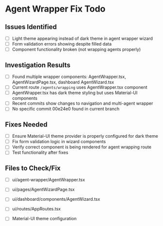 # Agent Wrapper Fix Todo

## Issues Identified
- [ ] Light theme appearing instead of dark theme in agent wrapper wizard
- [ ] Form validation errors showing despite filled data
- [ ] Component functionality broken (not wrapping agents properly)

## Investigation Results
- [ ] Found multiple wrapper components: AgentWrapper.tsx, AgentWizardPage.tsx, dashboard AgentWizard.tsx
- [ ] Current route `/agents/wrapping` uses AgentWrapper.tsx component
- [ ] AgentWrapper.tsx has dark theme styling but uses Material-UI components
- [ ] Recent commits show changes to navigation and multi-agent wrapper
- [ ] No specific commit 00e24e0 found in current branch

## Fixes Needed
- [ ] Ensure Material-UI theme provider is properly configured for dark theme
- [ ] Fix form validation logic in wizard components
- [ ] Verify correct component is being rendered for agent wrapping route
- [ ] Test functionality after fixes

## Files to Check/Fix
- [ ] ui/agent-wrapper/AgentWrapper.tsx
- [ ] ui/pages/AgentWizardPage.tsx  
- [ ] ui/dashboard/components/AgentWizard.tsx
- [ ] ui/routes/AppRoutes.tsx
- [ ] Material-UI theme configuration

